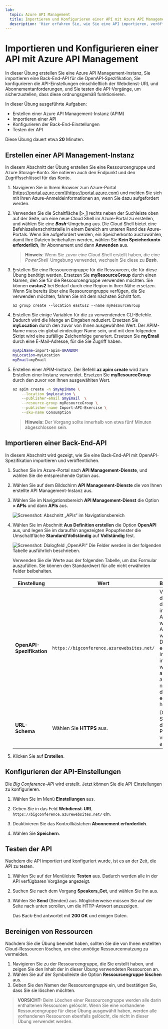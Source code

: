 ```yaml
---
lab:
  topic: Azure API Management
  title: Importieren und Konfigurieren einer API mit Azure API Management
  description: 'Hier erfahren Sie, wie Sie eine API importieren, veröffentlichen und testen, die der OpenAPI-Spezifikation entspricht.'
---
```


# Importieren und Konfigurieren einer API mit Azure API Management

In dieser Übung erstellen Sie eine Azure API Management-Instanz, Sie importieren eine Back-End-API für die OpenAPI-Spezifikation, Sie konfigurieren die API-Einstellungen einschließlich der Webdienst-URL und Abonnementanforderungen, und Sie testen die API-Vorgänge, um sicherzustellen, dass diese ordnungsgemäß funktionieren.

In dieser Übung ausgeführte Aufgaben:

* Erstellen einer Azure API Management-Instanz (APIM)
* Importieren einer API
* Konfigurieren der Back-End-Einstellungen
* Testen der API

Diese Übung dauert etwa **20** Minuten.

## Erstellen einer API Management-Instanz

In diesem Abschnitt der Übung erstellen Sie eine Ressourcengruppe und Azure Storage-Konto. Sie notieren auch den Endpunkt und den Zugriffsschlüssel für das Konto.

1. Navigieren Sie in Ihrem Browser zum Azure-Portal [https://portal.azure.com](https://portal.azure.com) und melden Sie sich mit Ihren Azure-Anmeldeinformationen an, wenn Sie dazu aufgefordert werden.

1. Verwenden Sie die Schaltfläche **[\>_]** rechts neben der Suchleiste oben auf der Seite, um eine neue Cloud Shell im Azure-Portal zu erstellen, und wählen Sie eine ***Bash***-Umgebung aus. Die Cloud Shell bietet eine Befehlszeilenschnittstelle in einem Bereich am unteren Rand des Azure-Portals. Wenn Sie aufgefordert werden, ein Speicherkonto auszuwählen, damit Ihre Dateien beibehalten werden, wählen Sie **Kein Speicherkonto erforderlich**, Ihr Abonnement und dann **Anwenden** aus.

    > **Hinweis**: Wenn Sie zuvor eine Cloud Shell erstellt haben, die eine *PowerShell*-Umgebung verwendet, wechseln Sie diese zu ***Bash***.

1. Erstellen Sie eine Ressourcengruppe für die Ressourcen, die für diese Übung benötigt werden. Ersetzen Sie **myResourceGroup** durch einen Namen, den Sie für die Ressourcengruppe verwenden möchten. Sie können **eastus2** bei Bedarf durch eine Region in Ihrer Nähe ersetzen. Wenn Sie bereits über eine Ressourcengruppe verfügen, die Sie verwenden möchten, fahren Sie mit dem nächsten Schritt fort.

    ```azurecli
    az group create --location eastus2 --name myResourceGroup
    ```

1. Erstellen Sie einige Variablen für die zu verwendenden CLI-Befehle. Dadurch wird die Menge an Eingaben reduziert. Ersetzen Sie **myLocation** durch den zuvor von Ihnen ausgewählten Wert. Der APIM-Name muss ein global eindeutiger Name sein, und mit dem folgenden Skript wird eine zufällige Zeichenfolge generiert. Ersetzen Sie **myEmail** durch eine E-Mail-Adresse, für die Sie Zugriff haben.

    ```bash
    myApiName=import-apim-$RANDOM
    myLocation=myLocation
    myEmail=myEmail
    ```

1. Erstellen einer APIM-Instanz. Der Befehl **az apim create** wird zum Erstellen einer Instanz verwendet. Ersetzen Sie **myResourceGroup** durch den zuvor von Ihnen ausgewählten Wert.

    ```bash
    az apim create -n $myApiName \
        --location $myLocation \
        --publisher-email $myEmail  \
        --resource-group myResourceGroup \
        --publisher-name Import-API-Exercise \
        --sku-name Consumption 
    ```
    > **Hinweis:** Der Vorgang sollte innerhalb von etwa fünf Minuten abgeschlossen sein. 

## Importieren einer Back-End-API

In diesem Abschnitt wird gezeigt, wie Sie eine Back-End-API mit OpenAPI-Spezifikation importieren und veröffentlichen.

1. Suchen Sie im Azure-Portal nach **API Management-Dienste**, und wählen Sie die entsprechende Option aus.

1. Wählen Sie auf dem Bildschirm **API Management-Dienste** die von Ihnen erstellte API Management-Instanz aus.

1. Wählen Sie im Navigationsbereich **API Management-Dienst** die Option **> APIs** und dann **APIs** aus.

    ![Screenshot: Abschnitt „APIs“ im Navigationsbereich](./media/select-apis-navigation-pane.png)


1. Wählen Sie im Abschnitt **Aus Definition erstellen** die Option **OpenAPI** aus, und legen Sie im daraufhin angezeigten Popupfenster die Umschaltfläche **Standard/Vollständig** auf **Vollständig** fest.

    ![Screenshot: Dialogfeld „OpenAPI“ Die Felder werden in der folgenden Tabelle ausführlich beschrieben.](./media/create-api.png)

    Verwenden Sie die Werte aus der folgenden Tabelle, um das Formular auszufüllen. Sie können den Standardwert für alle nicht erwähnten Felder beibehalten.

    | Einstellung | Wert | BESCHREIBUNG |
    |--|--|--|
    | **OpenAPI-Spezifikation** | `https://bigconference.azurewebsites.net/` | Verweist auf den Dienst, der die API implementiert. Anforderungen werden an diese Adresse weitergeleitet. Die meisten erforderlichen Informationen im Formular werden automatisch aufgefüllt, nachdem Sie diesen Wert eingegeben haben. |
    | **URL-Schema** | Wählen Sie **HTTPS** aus. | Definiert die Sicherheitsstufe des HTTP-Protokolls, das von der API akzeptiert wird. |

1. Klicken Sie auf **Erstellen**.

## Konfigurieren der API-Einstellungen

Die *Big Conference-API* wird erstellt. Jetzt können Sie die API-Einstellungen zu konfigurieren. 

1. Wählen Sie im Menü **Einstellungen** aus.

1. Geben Sie in das Feld **Webdienst-URL** `https://bigconference.azurewebsites.net/` ein.

1. Deaktivieren Sie das Kontrollkästchen **Abonnement erforderlich**.

1. Wählen Sie **Speichern**.

## Testen der API

Nachdem die API importiert und konfiguriert wurde, ist es an der Zeit, die API zu testen.

1. Wählen Sie auf der Menüleiste **Testen** aus. Dadurch werden alle in der API verfügbaren Vorgänge angezeigt.

1. Suchen Sie nach dem Vorgang **Speakers_Get**, und wählen Sie ihn aus. 

1. Wählen Sie **Send** (Senden) aus. Möglicherweise müssen Sie auf der Seite nach unten scrollen, um die HTTP-Antwort anzuzeigen.

    Das Back-End antwortet mit **200 OK** und einigen Daten.

## Bereinigen von Ressourcen

Nachdem Sie die Übung beendet haben, sollten Sie die von Ihnen erstellten Cloud-Ressourcen löschen, um eine unnötige Ressourcennutzung zu vermeiden.

1. Navigieren Sie zu der Ressourcengruppe, die Sie erstellt haben, und zeigen Sie den Inhalt der in dieser Übung verwendeten Ressourcen an.
1. Wählen Sie auf der Symbolleiste die Option **Ressourcengruppe löschen** aus.
1. Geben Sie den Namen der Ressourcengruppe ein, und bestätigen Sie, dass Sie sie löschen möchten.

> **VORSICHT:** Beim Löschen einer Ressourcengruppe werden alle darin enthaltenen Ressourcen gelöscht. Wenn Sie eine vorhandene Ressourcengruppe für diese Übung ausgewählt haben, werden alle vorhandenen Ressourcen ebenfalls gelöscht, die nicht in dieser Übung verwendet werden.
